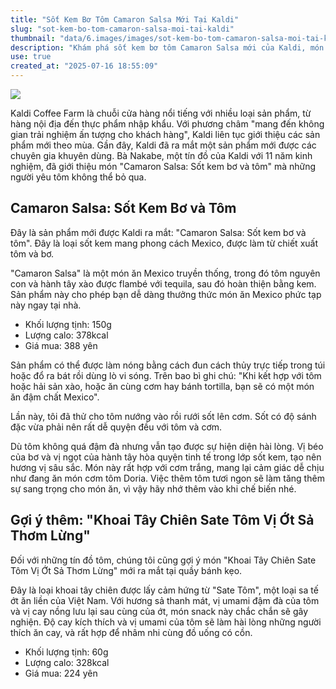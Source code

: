 ```yaml
---
title: "Sốt Kem Bơ Tôm Camaron Salsa Mới Tại Kaldi"
slug: "sot-kem-bo-tom-camaron-salsa-moi-tai-kaldi"
thumbnail: "data/6.images/images/sot-kem-bo-tom-camaron-salsa-moi-tai-kaldi.webp"
description: "Khám phá sốt kem bơ tôm Camaron Salsa mới của Kaldi, món ăn must-have cho tín đồ tôm, cùng gợi ý khoai tây chiên Sate Tom."
use: true
created_at: "2025-07-16 18:55:09"
---
```


![](/images/20250716-00089821-thankyu-000-1-view.webp)

Kaldi Coffee Farm là chuỗi cửa hàng nổi tiếng với nhiều loại sản phẩm, từ hàng nội địa đến thực phẩm nhập khẩu. Với phương châm "mang đến không gian trải nghiệm ấn tượng cho khách hàng", Kaldi liên tục giới thiệu các sản phẩm mới theo mùa. Gần đây, Kaldi đã ra mắt một sản phẩm mới được các chuyên gia khuyên dùng. Bà Nakabe, một tín đồ của Kaldi với 11 năm kinh nghiệm, đã giới thiệu món "Camaron Salsa: Sốt kem bơ và tôm" mà những người yêu tôm không thể bỏ qua.

## Camaron Salsa: Sốt Kem Bơ và Tôm

Đây là sản phẩm mới được Kaldi ra mắt: "Camaron Salsa: Sốt kem bơ và tôm". Đây là loại sốt kem mang phong cách Mexico, được làm từ chiết xuất tôm và bơ.

"Camaron Salsa" là một món ăn Mexico truyền thống, trong đó tôm nguyên con và hành tây xào được flambé với tequila, sau đó hoàn thiện bằng kem. Sản phẩm này cho phép bạn dễ dàng thưởng thức món ăn Mexico phức tạp này ngay tại nhà.

*   Khối lượng tịnh: 150g
*   Lượng calo: 378kcal
*   Giá mua: 388 yên

Sản phẩm có thể được làm nóng bằng cách đun cách thủy trực tiếp trong túi hoặc đổ ra bát rồi dùng lò vi sóng. Trên bao bì ghi chú: "Khi kết hợp với tôm hoặc hải sản xào, hoặc ăn cùng cơm hay bánh tortilla, bạn sẽ có một món ăn đậm chất Mexico".

Lần này, tôi đã thử cho tôm nướng vào rồi rưới sốt lên cơm. Sốt có độ sánh đặc vừa phải nên rất dễ quyện đều với tôm và cơm.

Dù tôm không quá đậm đà nhưng vẫn tạo được sự hiện diện hài lòng. Vị béo của bơ và vị ngọt của hành tây hòa quyện tinh tế trong lớp sốt kem, tạo nên hương vị sâu sắc. Món này rất hợp với cơm trắng, mang lại cảm giác dễ chịu như đang ăn món cơm tôm Doria. Việc thêm tôm tươi ngon sẽ làm tăng thêm sự sang trọng cho món ăn, vì vậy hãy nhớ thêm vào khi chế biến nhé.

## Gợi ý thêm: "Khoai Tây Chiên Sate Tôm Vị Ớt Sả Thơm Lừng"

Đối với những tín đồ tôm, chúng tôi cũng gợi ý món "Khoai Tây Chiên Sate Tôm Vị Ớt Sả Thơm Lừng" mới ra mắt tại quầy bánh kẹo.

Đây là loại khoai tây chiên được lấy cảm hứng từ "Sate Tôm", một loại sa tế ớt ăn liền của Việt Nam. Với hương sả thanh mát, vị umami đậm đà của tôm và vị cay nồng lưu lại sau cùng của ớt, món snack này chắc chắn sẽ gây nghiện. Độ cay kích thích và vị umami của tôm sẽ làm hài lòng những người thích ăn cay, và rất hợp để nhâm nhi cùng đồ uống có cồn.

*   Khối lượng tịnh: 60g
*   Lượng calo: 328kcal
*   Giá mua: 224 yên

